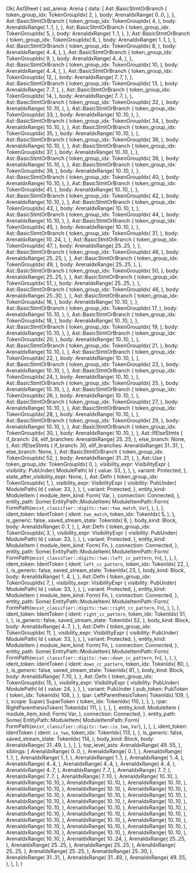 Ok(
    AstSheet {
        ast_arena: Arena {
            data: [
                Ast::BasicStmtOrBranch {
                    token_group_idx: TokenGroupIdx(
                        2,
                    ),
                    body: ArenaIdxRange(
                        0..0,
                    ),
                },
                Ast::BasicStmtOrBranch {
                    token_group_idx: TokenGroupIdx(
                        4,
                    ),
                    body: ArenaIdxRange(
                        1..1,
                    ),
                },
                Ast::BasicStmtOrBranch {
                    token_group_idx: TokenGroupIdx(
                        5,
                    ),
                    body: ArenaIdxRange(
                        1..1,
                    ),
                },
                Ast::BasicStmtOrBranch {
                    token_group_idx: TokenGroupIdx(
                        6,
                    ),
                    body: ArenaIdxRange(
                        1..1,
                    ),
                },
                Ast::BasicStmtOrBranch {
                    token_group_idx: TokenGroupIdx(
                        8,
                    ),
                    body: ArenaIdxRange(
                        4..4,
                    ),
                },
                Ast::BasicStmtOrBranch {
                    token_group_idx: TokenGroupIdx(
                        9,
                    ),
                    body: ArenaIdxRange(
                        4..4,
                    ),
                },
                Ast::BasicStmtOrBranch {
                    token_group_idx: TokenGroupIdx(
                        10,
                    ),
                    body: ArenaIdxRange(
                        4..4,
                    ),
                },
                Ast::BasicStmtOrBranch {
                    token_group_idx: TokenGroupIdx(
                        12,
                    ),
                    body: ArenaIdxRange(
                        7..7,
                    ),
                },
                Ast::BasicStmtOrBranch {
                    token_group_idx: TokenGroupIdx(
                        13,
                    ),
                    body: ArenaIdxRange(
                        7..7,
                    ),
                },
                Ast::BasicStmtOrBranch {
                    token_group_idx: TokenGroupIdx(
                        14,
                    ),
                    body: ArenaIdxRange(
                        7..7,
                    ),
                },
                Ast::BasicStmtOrBranch {
                    token_group_idx: TokenGroupIdx(
                        32,
                    ),
                    body: ArenaIdxRange(
                        10..10,
                    ),
                },
                Ast::BasicStmtOrBranch {
                    token_group_idx: TokenGroupIdx(
                        33,
                    ),
                    body: ArenaIdxRange(
                        10..10,
                    ),
                },
                Ast::BasicStmtOrBranch {
                    token_group_idx: TokenGroupIdx(
                        34,
                    ),
                    body: ArenaIdxRange(
                        10..10,
                    ),
                },
                Ast::BasicStmtOrBranch {
                    token_group_idx: TokenGroupIdx(
                        35,
                    ),
                    body: ArenaIdxRange(
                        10..10,
                    ),
                },
                Ast::BasicStmtOrBranch {
                    token_group_idx: TokenGroupIdx(
                        36,
                    ),
                    body: ArenaIdxRange(
                        10..10,
                    ),
                },
                Ast::BasicStmtOrBranch {
                    token_group_idx: TokenGroupIdx(
                        37,
                    ),
                    body: ArenaIdxRange(
                        10..10,
                    ),
                },
                Ast::BasicStmtOrBranch {
                    token_group_idx: TokenGroupIdx(
                        38,
                    ),
                    body: ArenaIdxRange(
                        10..10,
                    ),
                },
                Ast::BasicStmtOrBranch {
                    token_group_idx: TokenGroupIdx(
                        39,
                    ),
                    body: ArenaIdxRange(
                        10..10,
                    ),
                },
                Ast::BasicStmtOrBranch {
                    token_group_idx: TokenGroupIdx(
                        40,
                    ),
                    body: ArenaIdxRange(
                        10..10,
                    ),
                },
                Ast::BasicStmtOrBranch {
                    token_group_idx: TokenGroupIdx(
                        41,
                    ),
                    body: ArenaIdxRange(
                        10..10,
                    ),
                },
                Ast::BasicStmtOrBranch {
                    token_group_idx: TokenGroupIdx(
                        42,
                    ),
                    body: ArenaIdxRange(
                        10..10,
                    ),
                },
                Ast::BasicStmtOrBranch {
                    token_group_idx: TokenGroupIdx(
                        43,
                    ),
                    body: ArenaIdxRange(
                        10..10,
                    ),
                },
                Ast::BasicStmtOrBranch {
                    token_group_idx: TokenGroupIdx(
                        44,
                    ),
                    body: ArenaIdxRange(
                        10..10,
                    ),
                },
                Ast::BasicStmtOrBranch {
                    token_group_idx: TokenGroupIdx(
                        45,
                    ),
                    body: ArenaIdxRange(
                        10..10,
                    ),
                },
                Ast::BasicStmtOrBranch {
                    token_group_idx: TokenGroupIdx(
                        31,
                    ),
                    body: ArenaIdxRange(
                        10..24,
                    ),
                },
                Ast::BasicStmtOrBranch {
                    token_group_idx: TokenGroupIdx(
                        47,
                    ),
                    body: ArenaIdxRange(
                        25..25,
                    ),
                },
                Ast::BasicStmtOrBranch {
                    token_group_idx: TokenGroupIdx(
                        48,
                    ),
                    body: ArenaIdxRange(
                        25..25,
                    ),
                },
                Ast::BasicStmtOrBranch {
                    token_group_idx: TokenGroupIdx(
                        49,
                    ),
                    body: ArenaIdxRange(
                        25..25,
                    ),
                },
                Ast::BasicStmtOrBranch {
                    token_group_idx: TokenGroupIdx(
                        50,
                    ),
                    body: ArenaIdxRange(
                        25..25,
                    ),
                },
                Ast::BasicStmtOrBranch {
                    token_group_idx: TokenGroupIdx(
                        51,
                    ),
                    body: ArenaIdxRange(
                        25..25,
                    ),
                },
                Ast::BasicStmtOrBranch {
                    token_group_idx: TokenGroupIdx(
                        46,
                    ),
                    body: ArenaIdxRange(
                        25..30,
                    ),
                },
                Ast::BasicStmtOrBranch {
                    token_group_idx: TokenGroupIdx(
                        16,
                    ),
                    body: ArenaIdxRange(
                        10..10,
                    ),
                },
                Ast::BasicStmtOrBranch {
                    token_group_idx: TokenGroupIdx(
                        17,
                    ),
                    body: ArenaIdxRange(
                        10..10,
                    ),
                },
                Ast::BasicStmtOrBranch {
                    token_group_idx: TokenGroupIdx(
                        18,
                    ),
                    body: ArenaIdxRange(
                        10..10,
                    ),
                },
                Ast::BasicStmtOrBranch {
                    token_group_idx: TokenGroupIdx(
                        19,
                    ),
                    body: ArenaIdxRange(
                        10..10,
                    ),
                },
                Ast::BasicStmtOrBranch {
                    token_group_idx: TokenGroupIdx(
                        20,
                    ),
                    body: ArenaIdxRange(
                        10..10,
                    ),
                },
                Ast::BasicStmtOrBranch {
                    token_group_idx: TokenGroupIdx(
                        21,
                    ),
                    body: ArenaIdxRange(
                        10..10,
                    ),
                },
                Ast::BasicStmtOrBranch {
                    token_group_idx: TokenGroupIdx(
                        22,
                    ),
                    body: ArenaIdxRange(
                        10..10,
                    ),
                },
                Ast::BasicStmtOrBranch {
                    token_group_idx: TokenGroupIdx(
                        23,
                    ),
                    body: ArenaIdxRange(
                        10..10,
                    ),
                },
                Ast::BasicStmtOrBranch {
                    token_group_idx: TokenGroupIdx(
                        24,
                    ),
                    body: ArenaIdxRange(
                        10..10,
                    ),
                },
                Ast::BasicStmtOrBranch {
                    token_group_idx: TokenGroupIdx(
                        25,
                    ),
                    body: ArenaIdxRange(
                        10..10,
                    ),
                },
                Ast::BasicStmtOrBranch {
                    token_group_idx: TokenGroupIdx(
                        26,
                    ),
                    body: ArenaIdxRange(
                        10..10,
                    ),
                },
                Ast::BasicStmtOrBranch {
                    token_group_idx: TokenGroupIdx(
                        27,
                    ),
                    body: ArenaIdxRange(
                        10..10,
                    ),
                },
                Ast::BasicStmtOrBranch {
                    token_group_idx: TokenGroupIdx(
                        28,
                    ),
                    body: ArenaIdxRange(
                        10..10,
                    ),
                },
                Ast::BasicStmtOrBranch {
                    token_group_idx: TokenGroupIdx(
                        29,
                    ),
                    body: ArenaIdxRange(
                        10..10,
                    ),
                },
                Ast::BasicStmtOrBranch {
                    token_group_idx: TokenGroupIdx(
                        30,
                    ),
                    body: ArenaIdxRange(
                        10..10,
                    ),
                },
                Ast::IfElseStmts {
                    if_branch: 24,
                    elif_branches: ArenaIdxRange(
                        25..25,
                    ),
                    else_branch: None,
                },
                Ast::IfElseStmts {
                    if_branch: 30,
                    elif_branches: ArenaIdxRange(
                        31..31,
                    ),
                    else_branch: None,
                },
                Ast::BasicStmtOrBranch {
                    token_group_idx: TokenGroupIdx(
                        52,
                    ),
                    body: ArenaIdxRange(
                        31..31,
                    ),
                },
                Ast::Use {
                    token_group_idx: TokenGroupIdx(
                        0,
                    ),
                    visibility_expr: VisibilityExpr {
                        visibility: PubUnder(
                            ModulePath(
                                Id {
                                    value: 33,
                                },
                            ),
                        ),
                        variant: Protected,
                    },
                    state_after_visibility_expr: None,
                },
                Ast::Defn {
                    token_group_idx: TokenGroupIdx(
                        1,
                    ),
                    visibility_expr: VisibilityExpr {
                        visibility: PubUnder(
                            ModulePath(
                                Id {
                                    value: 33,
                                },
                            ),
                        ),
                        variant: Protected,
                    },
                    entity_kind: ModuleItem {
                        module_item_kind: Form(
                            Var,
                        ),
                        connection: Connected,
                    },
                    entity_path: Some(
                        EntityPath::ModuleItem(
                            ModuleItemPath::Form(
                                FormPath(`mnist_classifier::digits::two::two_match`, `Var`),
                            ),
                        ),
                    ),
                    ident_token: IdentToken {
                        ident: `two_match`,
                        token_idx: TokenIdx(
                            5,
                        ),
                    },
                    is_generic: false,
                    saved_stream_state: TokenIdx(
                        6,
                    ),
                    body_kind: Block,
                    body: ArenaIdxRange(
                        0..1,
                    ),
                },
                Ast::Defn {
                    token_group_idx: TokenGroupIdx(
                        3,
                    ),
                    visibility_expr: VisibilityExpr {
                        visibility: PubUnder(
                            ModulePath(
                                Id {
                                    value: 33,
                                },
                            ),
                        ),
                        variant: Protected,
                    },
                    entity_kind: ModuleItem {
                        module_item_kind: Form(
                            Fn,
                        ),
                        connection: Connected,
                    },
                    entity_path: Some(
                        EntityPath::ModuleItem(
                            ModuleItemPath::Form(
                                FormPath(`mnist_classifier::digits::two::left_cc_pattern`, `Fn`),
                            ),
                        ),
                    ),
                    ident_token: IdentToken {
                        ident: `left_cc_pattern`,
                        token_idx: TokenIdx(
                            22,
                        ),
                    },
                    is_generic: false,
                    saved_stream_state: TokenIdx(
                        23,
                    ),
                    body_kind: Block,
                    body: ArenaIdxRange(
                        1..4,
                    ),
                },
                Ast::Defn {
                    token_group_idx: TokenGroupIdx(
                        7,
                    ),
                    visibility_expr: VisibilityExpr {
                        visibility: PubUnder(
                            ModulePath(
                                Id {
                                    value: 33,
                                },
                            ),
                        ),
                        variant: Protected,
                    },
                    entity_kind: ModuleItem {
                        module_item_kind: Form(
                            Fn,
                        ),
                        connection: Connected,
                    },
                    entity_path: Some(
                        EntityPath::ModuleItem(
                            ModuleItemPath::Form(
                                FormPath(`mnist_classifier::digits::two::right_cc_pattern`, `Fn`),
                            ),
                        ),
                    ),
                    ident_token: IdentToken {
                        ident: `right_cc_pattern`,
                        token_idx: TokenIdx(
                            51,
                        ),
                    },
                    is_generic: false,
                    saved_stream_state: TokenIdx(
                        52,
                    ),
                    body_kind: Block,
                    body: ArenaIdxRange(
                        4..7,
                    ),
                },
                Ast::Defn {
                    token_group_idx: TokenGroupIdx(
                        11,
                    ),
                    visibility_expr: VisibilityExpr {
                        visibility: PubUnder(
                            ModulePath(
                                Id {
                                    value: 33,
                                },
                            ),
                        ),
                        variant: Protected,
                    },
                    entity_kind: ModuleItem {
                        module_item_kind: Form(
                            Fn,
                        ),
                        connection: Connected,
                    },
                    entity_path: Some(
                        EntityPath::ModuleItem(
                            ModuleItemPath::Form(
                                FormPath(`mnist_classifier::digits::two::down_cc_pattern`, `Fn`),
                            ),
                        ),
                    ),
                    ident_token: IdentToken {
                        ident: `down_cc_pattern`,
                        token_idx: TokenIdx(
                            80,
                        ),
                    },
                    is_generic: false,
                    saved_stream_state: TokenIdx(
                        81,
                    ),
                    body_kind: Block,
                    body: ArenaIdxRange(
                        7..10,
                    ),
                },
                Ast::Defn {
                    token_group_idx: TokenGroupIdx(
                        15,
                    ),
                    visibility_expr: VisibilityExpr {
                        visibility: PubUnder(
                            ModulePath(
                                Id {
                                    value: 24,
                                },
                            ),
                        ),
                        variant: PubUnder {
                            pub_token: PubToken {
                                token_idx: TokenIdx(
                                    108,
                                ),
                            },
                            lpar: LeftParenthesisToken(
                                TokenIdx(
                                    109,
                                ),
                            ),
                            scope: Super(
                                SuperToken {
                                    token_idx: TokenIdx(
                                        110,
                                    ),
                                },
                            ),
                            rpar: RightParenthesisToken(
                                TokenIdx(
                                    111,
                                ),
                            ),
                        },
                    },
                    entity_kind: ModuleItem {
                        module_item_kind: Form(
                            Var,
                        ),
                        connection: Connected,
                    },
                    entity_path: Some(
                        EntityPath::ModuleItem(
                            ModuleItemPath::Form(
                                FormPath(`mnist_classifier::digits::two::is_two`, `Var`),
                            ),
                        ),
                    ),
                    ident_token: IdentToken {
                        ident: `is_two`,
                        token_idx: TokenIdx(
                            113,
                        ),
                    },
                    is_generic: false,
                    saved_stream_state: TokenIdx(
                        114,
                    ),
                    body_kind: Block,
                    body: ArenaIdxRange(
                        31..49,
                    ),
                },
            ],
        },
        top_level_asts: ArenaIdxRange(
            49..55,
        ),
        siblings: [
            ArenaIdxRange(
                0..0,
            ),
            ArenaIdxRange(
                0..1,
            ),
            ArenaIdxRange(
                1..1,
            ),
            ArenaIdxRange(
                1..1,
            ),
            ArenaIdxRange(
                1..1,
            ),
            ArenaIdxRange(
                1..4,
            ),
            ArenaIdxRange(
                4..4,
            ),
            ArenaIdxRange(
                4..4,
            ),
            ArenaIdxRange(
                4..4,
            ),
            ArenaIdxRange(
                4..7,
            ),
            ArenaIdxRange(
                7..7,
            ),
            ArenaIdxRange(
                7..7,
            ),
            ArenaIdxRange(
                7..7,
            ),
            ArenaIdxRange(
                7..10,
            ),
            ArenaIdxRange(
                10..10,
            ),
            ArenaIdxRange(
                10..10,
            ),
            ArenaIdxRange(
                10..10,
            ),
            ArenaIdxRange(
                10..10,
            ),
            ArenaIdxRange(
                10..10,
            ),
            ArenaIdxRange(
                10..10,
            ),
            ArenaIdxRange(
                10..10,
            ),
            ArenaIdxRange(
                10..10,
            ),
            ArenaIdxRange(
                10..10,
            ),
            ArenaIdxRange(
                10..10,
            ),
            ArenaIdxRange(
                10..10,
            ),
            ArenaIdxRange(
                10..10,
            ),
            ArenaIdxRange(
                10..10,
            ),
            ArenaIdxRange(
                10..10,
            ),
            ArenaIdxRange(
                10..10,
            ),
            ArenaIdxRange(
                10..10,
            ),
            ArenaIdxRange(
                10..10,
            ),
            ArenaIdxRange(
                10..10,
            ),
            ArenaIdxRange(
                10..10,
            ),
            ArenaIdxRange(
                10..10,
            ),
            ArenaIdxRange(
                10..10,
            ),
            ArenaIdxRange(
                10..10,
            ),
            ArenaIdxRange(
                10..10,
            ),
            ArenaIdxRange(
                10..10,
            ),
            ArenaIdxRange(
                10..10,
            ),
            ArenaIdxRange(
                10..10,
            ),
            ArenaIdxRange(
                10..10,
            ),
            ArenaIdxRange(
                10..10,
            ),
            ArenaIdxRange(
                10..10,
            ),
            ArenaIdxRange(
                10..24,
            ),
            ArenaIdxRange(
                25..25,
            ),
            ArenaIdxRange(
                25..25,
            ),
            ArenaIdxRange(
                25..25,
            ),
            ArenaIdxRange(
                25..25,
            ),
            ArenaIdxRange(
                25..25,
            ),
            ArenaIdxRange(
                25..30,
            ),
            ArenaIdxRange(
                31..31,
            ),
            ArenaIdxRange(
                31..49,
            ),
            ArenaIdxRange(
                49..55,
            ),
        ],
    },
)